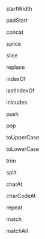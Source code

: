 startWidth

padStart

concat

splice

slice

replace

indexOf

lastIndexOf

inlcudes

push

pop

toUpperCase

toLowerCase

trim

split

charAt

charCodeAt

repeat

match

matchAll
